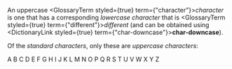  



An uppercase <GlossaryTerm styled={true} term={"character"}><i>character</i></GlossaryTerm> is one that has a corresponding *lowercase character* that is <GlossaryTerm styled={true} term={"different"}><i>different</i></GlossaryTerm> (and can be obtained using <DictionaryLink styled={true} term={"char-downcase"}><b>char-downcase</b></DictionaryLink>). 



Of the *standard characters*, only these are *uppercase characters*: 



A B C D E F G H I J K L M N O P Q R S T U V W X Y Z 




